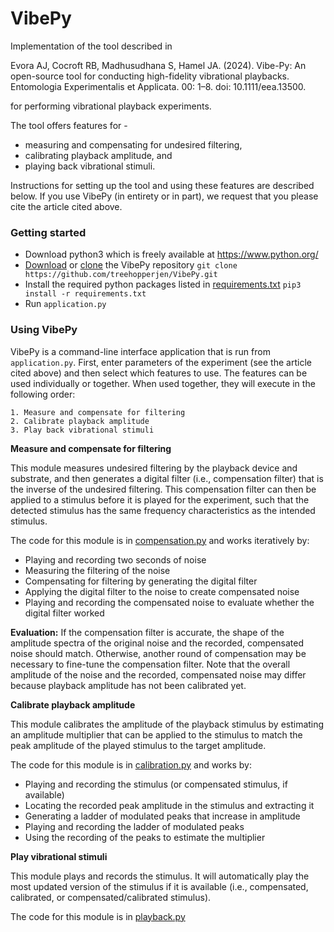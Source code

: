 
# VibePy

Implementation of the tool described in

Evora AJ, Cocroft RB, Madhusudhana S, Hamel JA. (2024). Vibe-Py: An open-source tool for conducting high-fidelity vibrational playbacks. Entomologia Experimentalis et Applicata. 00: 1–8. doi: 10.1111/eea.13500.

for performing vibrational playback experiments.

The tool offers features for -
- measuring and compensating for undesired filtering,
- calibrating playback amplitude, and
- playing back vibrational stimuli.

Instructions for setting up the tool and using these features are described below. If you use VibePy (in entirety or in part), we request that you please cite the article cited above. 

### Getting started
- Download python3 which is freely available at https://www.python.org/
- [Download](https://docs.github.com/en/get-started/quickstart/downloading-files-from-github) or [clone](https://docs.github.com/en/repositories/creating-and-managing-repositories/cloning-a-repository) the VibePy repository 
    `git clone https://github.com/treehopperjen/VibePy.git`
- Install the required python packages listed in [requirements.txt](https://github.com/treehopperjen/VibePy/blob/96d738a79f68ac0a0e58b7517245666b043cd249/requirements.txt)
    `pip3 install -r requirements.txt`
- Run `application.py`

### Using VibePy
VibePy is a command-line interface application that is run from `application.py`. First, enter parameters of the experiment (see the article cited above) and then select which features to use. The features can be used individually or together. When used together, they will execute in the following order:

    1. Measure and compensate for filtering
    2. Calibrate playback amplitude
    3. Play back vibrational stimuli

**Measure and compensate for filtering**

This module measures undesired filtering by the playback device and substrate, and then generates a digital filter (i.e., compensation filter) that is the inverse of the undesired filtering. This compensation filter can then be applied to a stimulus before it is played for the experiment, such that the detected stimulus has the same frequency characteristics as the intended stimulus. 

The code for this module is in [compensation.py](https://github.com/treehopperjen/VibePy/blob/96d738a79f68ac0a0e58b7517245666b043cd249/VibePy/compensation.py) and works iteratively by:

- Playing and recording two seconds of noise
- Measuring the filtering of the noise
- Compensating for filtering by generating the digital filter
- Applying the digital filter to the noise to create compensated noise
- Playing and recording the compensated noise to evaluate whether the digital filter worked

**Evaluation:** If the compensation filter is accurate, the shape of the amplitude spectra of the original noise and the recorded, compensated noise should match. Otherwise, another round of compensation may be necessary to fine-tune the compensation filter. Note that the overall amplitude of the noise and the recorded, compensated noise may differ because playback amplitude has not been calibrated yet. 

**Calibrate playback amplitude**

This module calibrates the amplitude of the playback stimulus by estimating an amplitude multiplier that can be applied to the stimulus to match the peak amplitude of the played stimulus to the target amplitude. 

The code for this module is in [calibration.py](https://github.com/treehopperjen/VibePy/blob/96d738a79f68ac0a0e58b7517245666b043cd249/VibePy/calibration.py) and works by:

- Playing and recording the stimulus (or compensated stimulus, if available)
- Locating the recorded peak amplitude in the stimulus and extracting it
- Generating a ladder of modulated peaks that increase in amplitude
- Playing and recording the ladder of modulated peaks
- Using the recording of the peaks to estimate the multiplier

**Play vibrational stimuli**

This module plays and records the stimulus. It will automatically play the most updated version of the stimulus if it is available (i.e., compensated, calibrated, or compensated/calibrated stimulus).  

The code for this module is in [playback.py](https://github.com/treehopperjen/VibePy/blob/96d738a79f68ac0a0e58b7517245666b043cd249/VibePy/playback.py)


